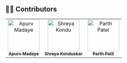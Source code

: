 ## 👨‍💻 Contributors

<table>
  <tr>
    <td align="center">
      <a href="https://github.com/apuuuurv">
        <img src="https://avatars.githubusercontent.com/apurvmadaye" width="100px;" alt="Apurv Madaye"/><br />
        <sub><b>Apurv Madaye</b></sub>
      </a>
    </td>
    <td align="center">
      <a href="https://github.com/shreyaverse">
        <img src="https://avatars.githubusercontent.com/shreyakondu" width="100px;" alt="Shreya Kondu"/><br />
        <sub><b>Shreya Konduskar</b></sub>
      </a>
    </td>
    <td align="center">
      <a href="https://github.com/parthpatil060">
        <img src="https://avatars.githubusercontent.com/parthpatel" width="100px;" alt="Parth Patel"/><br />
        <sub><b>Parth Patil</b></sub>
      </a>
    </td>
  </tr>
</table>
